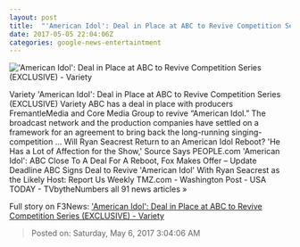 ```yaml
---
layout: post
title:  "'American Idol': Deal in Place at ABC to Revive Competition Series (EXCLUSIVE) - Variety"
date: 2017-05-05 22:04:06Z
categories: google-news-entertaintment
---
```


!['American Idol': Deal in Place at ABC to Revive Competition Series (EXCLUSIVE) - Variety](https://pmcvariety.files.wordpress.com/2016/04/reuters234.jpg?w=1000&h=750&crop=1)

Variety 'American Idol': Deal in Place at ABC to Revive Competition Series (EXCLUSIVE) Variety ABC has a deal in place with producers FremantleMedia and Core Media Group to revive “American Idol.” The broadcast network and the production companies have settled on a framework for an agreement to bring back the long-running singing-competition ... Will Ryan Seacrest Return to an American Idol Reboot? 'He Has a Lot of Affection for the Show,' Source Says PEOPLE.com 'American Idol': ABC Close To A Deal For A Reboot, Fox Makes Offer – Update Deadline ABC Signs Deal to Revive 'American Idol' With Ryan Seacrest as the Likely Host: Report Us Weekly TMZ.com - Washington Post - USA TODAY - TVbytheNumbers all 91 news articles »


Full story on F3News: ['American Idol': Deal in Place at ABC to Revive Competition Series (EXCLUSIVE) - Variety](http://www.f3nws.com/n/tJkWXG)

> Posted on: Saturday, May 6, 2017 3:04:06 AM

